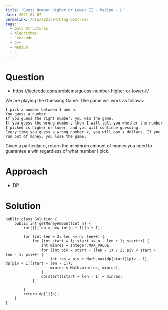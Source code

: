 ```yaml
---
title: 'Guess Number Higher or Lower II - Medium - L'
date: 2021-04-07
permalink: /dsa/2021/04/blog-post-18/
tags:
  - Data Structures
  - Algorithms
  - Leetcode
  - C++
  - Medium
  - L
---
```


# Question

- https://leetcode.com/problems/guess-number-higher-or-lower-ii/

We are playing the Guessing Game. The game will work as follows:

    I pick a number between 1 and n.
    You guess a number.
    If you guess the right number, you win the game.
    If you guess the wrong number, then I will tell you whether the number I picked is higher or lower, and you will continue guessing.
    Every time you guess a wrong number x, you will pay x dollars. If you run out of money, you lose the game.

Given a particular n, return the minimum amount of money you need to guarantee a win regardless of what number I pick.

# Approach

- DP

# Solution
```
public class Solution {
    public int getMoneyAmount(int n) {
        int[][] dp = new int[n + 1][n + 1];

        for (int len = 2; len <= n; len++) {
            for (int start = 1; start <= n - len + 1; start++) {
                int minres = Integer.MAX_VALUE;
                for (int piv = start + (len - 1) / 2; piv < start + len - 1; piv++) {
                    int res = piv + Math.max(dp[start][piv - 1], dp[piv + 1][start + len - 1]);
                    minres = Math.min(res, minres);
                }
                dp[start][start + len - 1] = minres;
            }

        }
        return dp[1][n];
    }
}
```